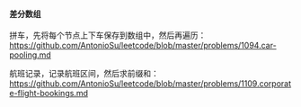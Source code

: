 #### 差分数组

拼车，先将每个节点上下车保存到数组中，然后再遍历： https://github.com/AntonioSu/leetcode/blob/master/problems/1094.car-pooling.md

航班记录，记录航班区间，然后求前缀和：https://github.com/AntonioSu/leetcode/blob/master/problems/1109.corporate-flight-bookings.md
